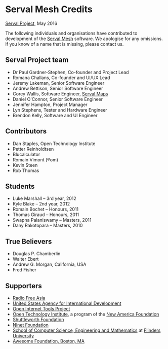 <!DOCTYPE html PUBLIC "-//W3C//DTD XHTML 1.0 Transitional//EN" "http://www.w3.org/TR/xhtml1/DTD/xhtml1-transitional.dtd">
<html xmlns="http://www.w3.org/1999/xhtml">
<head>
  <meta http-equiv="Content-Type" content="text/html; charset=utf-8" />
  <meta http-equiv="Content-Style-Type" content="text/css" />
  <meta name="generator" content="pandoc" />
  <title>Serval Help: Credits</title>
  <style type="text/css">code{white-space: pre;}</style>
  <link rel="stylesheet" href="servalhelp.css" type="text/css" />
  <meta name="description" content="Serval App WebView Page" />
</head>
<body>
<h1 id="serval-mesh-credits">Serval Mesh Credits</h1>
<p><a href="http://www.servalproject.org/">Serval Project</a>, May 2016</p>
<p>The following individuals and organisations have contributed to development of the <a href="https://play.google.com/store/apps/details?id=org.servalproject">Serval Mesh</a> software. We apologise for any omissions. If you know of a name that is missing, please contact us.</p>
<h2 id="serval-project-team">Serval Project team</h2>
<ul>
<li>Dr Paul Gardner-Stephen, Co-founder and Project Lead</li>
<li>Romana Challans, Co-founder and UI/UX Lead</li>
<li>Jeremy Lakeman, Senior Software Engineer</li>
<li>Andrew Bettison, Senior Software Engineer</li>
<li>Corey Wallis, Software Engineer, <a href="http://developer.servalproject.org/dokuwiki/doku.php?id=content:servalmaps:main_page">Serval Maps</a></li>
<li>Daniel O'Connor, Senior Software Engineer</li>
<li>Jennifer Hampton, Project Manager</li>
<li>Lyn Stephens, Tester and Hardware Engineer</li>
<li>Brendon Kelly, Software and UI Engineer</li>
</ul>
<h2 id="contributors">Contributors</h2>
<ul>
<li>Dan Staples, Open Technology Institute</li>
<li>Petter Reinholdtsen</li>
<li>Blucalculator</li>
<li>Romain Vimont (®om)</li>
<li>Kevin Steen</li>
<li>Rob Thomas</li>
</ul>
<h2 id="students">Students</h2>
<ul>
<li>Luke Marshall – 3rd year, 2012</li>
<li>Kyle Blake – 2nd year, 2012</li>
<li>Romain Bochet – Honours, 2011</li>
<li>Thomas Giraud – Honours, 2011</li>
<li>Swapna Palaniswamy – Masters, 2011</li>
<li>Dany Rakotopara – Masters, 2010</li>
</ul>
<h2 id="true-believers">True Believers</h2>
<ul>
<li>Douglas P. Chamberlin</li>
<li>Walter Ebert</li>
<li>Andrew G. Morgan, California, USA</li>
<li>Fred Fisher</li>
</ul>
<h2 id="supporters">Supporters</h2>
<ul>
<li><a href="http://www.rfa.org/">Radio Free Asia</a></li>
<li><a href="http://www.usaid.gov/">United States Agency for International Development</a></li>
<li><a href="https://openitp.org/">Open Internet Tools Project</a></li>
<li><a href="http://oti.newamerica.net/">Open Technology Institute</a>, a program of the <a href="http://www.newamerica.net/">New America Foundation</a></li>
<li><a href="http://www.shuttleworthfoundation.org/">Shuttleworth Foundation</a></li>
<li><a href="http://www.nlnet.nl/">Nlnet Foundation</a></li>
<li><a href="http://www.flinders.edu.au/science_engineering/csem/">School of Computer Science, Engineering and Mathematics</a> at <a href="http://www.flinders.edu.au/">Flinders University</a></li>
<li><a href="http://www.awesomefoundation.org/en/chapters/boston">Awesome Foundation, Boston, MA</a></li>
</ul>
</body>
</html>
